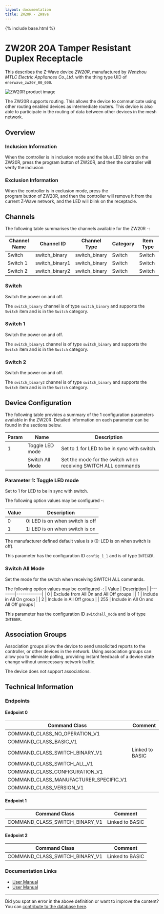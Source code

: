 ```yaml
---
layout: documentation
title: ZW20R - ZWave
---
```


{% include base.html %}

# ZW20R 20A Tamper Resistant Duplex Receptacle
This describes the Z-Wave device *ZW20R*, manufactured by *Wenzhou MTLC Electric Appliances Co.,Ltd.* with the thing type UID of ```enerwave_zw20r_00_000```.

![ZW20R product image](https://www.cd-jackson.com/zwave_device_uploads/185/185_default.jpg)


The ZW20R supports routing. This allows the device to communicate using other routing enabled devices as intermediate routers.  This device is also able to participate in the routing of data between other devices in the mesh network.

## Overview

### Inclusion Information

When the controller is in inclusion mode and the blue LED blinks on the  
ZW20R, press the program button of ZW20R, and then the controller will  
verify the inclusion

### Exclusion Information

When the controller is in exclusion mode, press the  
program button of ZW20R, and then the controller will remove it from the  
current Z-Wave network, and the LED will blink on the receptacle.

## Channels

The following table summarises the channels available for the ZW20R -:

| Channel Name | Channel ID | Channel Type | Category | Item Type |
|--------------|------------|--------------|----------|-----------|
| Switch | switch_binary | switch_binary | Switch | Switch | 
| Switch 1 | switch_binary1 | switch_binary | Switch | Switch | 
| Switch 2 | switch_binary2 | switch_binary | Switch | Switch | 

### Switch
Switch the power on and off.

The ```switch_binary``` channel is of type ```switch_binary``` and supports the ```Switch``` item and is in the ```Switch``` category.

### Switch 1
Switch the power on and off.

The ```switch_binary1``` channel is of type ```switch_binary``` and supports the ```Switch``` item and is in the ```Switch``` category.

### Switch 2
Switch the power on and off.

The ```switch_binary2``` channel is of type ```switch_binary``` and supports the ```Switch``` item and is in the ```Switch``` category.



## Device Configuration

The following table provides a summary of the 1 configuration parameters available in the ZW20R.
Detailed information on each parameter can be found in the sections below.

| Param | Name  | Description |
|-------|-------|-------------|
| 1 | Toggle LED mode | Set to 1 for LED to be in sync with switch. |
|  | Switch All Mode | Set the mode for the switch when receiving SWITCH ALL commands |

### Parameter 1: Toggle LED mode

Set to 1 for LED to be in sync with switch.

The following option values may be configured -:

| Value  | Description |
|--------|-------------|
| 0 | 0: LED is on when switch is off |
| 1 | 1: LED is on when switch is on |

The manufacturer defined default value is ```0``` (0: LED is on when switch is off).

This parameter has the configuration ID ```config_1_1``` and is of type ```INTEGER```.

### Switch All Mode

Set the mode for the switch when receiving SWITCH ALL commands.

The following option values may be configured -:
| Value  | Description |
|--------|-------------|
| 0 | Exclude from All On and All Off groups |
| 1 | Include in All On group |
| 2 | Include in All Off group |
| 255 | Include in All On and All Off groups |

This parameter has the configuration ID ```switchall_mode``` and is of type ```INTEGER```.


## Association Groups

Association groups allow the device to send unsolicited reports to the controller, or other devices in the network. Using association groups can allow you to eliminate polling, providing instant feedback of a device state change without unnecessary network traffic.

The device does not support associations.
## Technical Information

### Endpoints

#### Endpoint 0

| Command Class | Comment |
|---------------|---------|
| COMMAND_CLASS_NO_OPERATION_V1| |
| COMMAND_CLASS_BASIC_V1| |
| COMMAND_CLASS_SWITCH_BINARY_V1| Linked to BASIC|
| COMMAND_CLASS_SWITCH_ALL_V1| |
| COMMAND_CLASS_CONFIGURATION_V1| |
| COMMAND_CLASS_MANUFACTURER_SPECIFIC_V1| |
| COMMAND_CLASS_VERSION_V1| |
#### Endpoint 1

| Command Class | Comment |
|---------------|---------|
| COMMAND_CLASS_SWITCH_BINARY_V1| Linked to BASIC|
#### Endpoint 2

| Command Class | Comment |
|---------------|---------|
| COMMAND_CLASS_SWITCH_BINARY_V1| Linked to BASIC|

### Documentation Links

* [User Manual](https://www.cd-jackson.com/zwave_device_uploads/185/ZW20R-11052014.pdf)
* [User Manual](https://www.cd-jackson.com/zwave_device_uploads/185/ZW20R.pdf)

---

Did you spot an error in the above definition or want to improve the content?
You can [contribute to the database here](http://www.cd-jackson.com/index.php/zwave/zwave-device-database/zwave-device-list/devicesummary/185).
